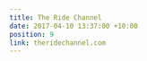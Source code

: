 ```yaml
---
title: The Ride Channel
date: 2017-04-10 13:37:00 +10:00
position: 9
link: theridechannel.com
---
```


